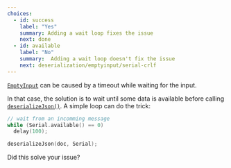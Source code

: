 ```yaml
---
choices:
  - id: success
    label: "Yes"
    summary: Adding a wait loop fixes the issue
    next: done
  - id: available
    label: "No"
    summary:  Adding a wait loop doesn't fix the issue
    next: deserialization/emptyinput/serial-crlf
---
```


[`EmptyInput`](/v6/api/misc/deserializationerror/#emptyinput) can be caused by a timeout while waiting for the input.

In that case, the solution is to wait until some data is available before calling [`deserializeJson()`](/v6/api/json/deserializejson/). A simple loop can do the trick:

```c++
// wait from an incomming message
while (Serial.available() == 0)
  delay(100);

deserializeJson(doc, Serial);
```

Did this solve your issue?